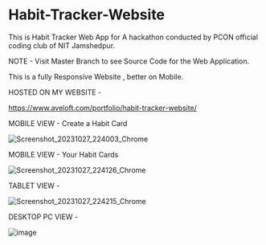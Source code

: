 # Habit-Tracker-Website


This is Habit Tracker Web App for A hackathon conducted by PCON official coding club of NIT Jamshedpur.

NOTE - Visit Master Branch to see Source Code for the Web Application.

This is a fully Responsive Website , better on Mobile.

HOSTED ON MY WEBSITE -

https://www.aveloft.com/portfolio/habit-tracker-website/

MOBILE VIEW - Create a Habit Card

![Screenshot_20231027_224003_Chrome](https://github.com/RealityDenied/Habit-Tracker-Website/assets/145967694/c0a27758-207b-419a-9ab5-ef9c45882d70)

MOBILE VIEW - Your Habit Cards

![Screenshot_20231027_224126_Chrome](https://github.com/RealityDenied/Habit-Tracker-Website/assets/145967694/fca6c29b-27f6-4ca0-b772-b6a203b2ddb0)

TABLET VIEW -

![Screenshot_20231027_224215_Chrome](https://github.com/RealityDenied/Habit-Tracker-Website/assets/145967694/17c6f9aa-b3ba-4aa2-90d1-1838c4ba3e3e)

DESKTOP PC VIEW -

![image](https://github.com/RealityDenied/Habit-Tracker-Website/assets/145967694/c33c27a0-bf77-46fc-8fa9-2e15024d050f)








